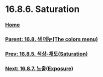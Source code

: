 # 16.8.6. Saturation

### [Home](./00-home.md)
### [Parent: 16.8. 색 메뉴(The colors menu)](./16-08-00-the-colors-menu.md)
### [Prev: 16.8.5. 색상-채도(Saturation)](./16-08-05-00-hue-saturation.md)
### [Next: 16.8.7. 노출(Exposure)](./16-08-07-exposure.md)
